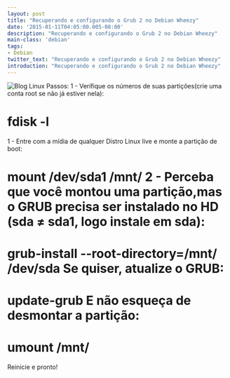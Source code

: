 ```yaml
---
layout: post
title: "Recuperando e configurando o Grub 2 no Debian Wheezy"
date: '2015-01-11T04:05:00.005-08:00'
description: "Recuperando e configurando o Grub 2 no Debian Wheezy"
main-class: 'debian'
tags:
- Debian
twitter_text: "Recuperando e configurando o Grub 2 no Debian Wheezy"
introduction: "Recuperando e configurando o Grub 2 no Debian Wheezy"
---
```

![Blog Linux](http://fresnolibre.fresnodigital.info/wp-content/uploads/2010/08/grub-debian-kubuntu.jpg "Blog Linux")
Passos:
1 - Verifique os números de suas partições(crie uma conta root se não já estiver nela):
# fdisk -l 
1 - Entre com a mídia de qualquer Distro Linux live e monte a partição de boot:
# mount /dev/sda1 /mnt/ 2 - Perceba que você montou uma partição,mas o GRUB precisa ser instalado no HD (sda ≠ sda1, logo instale em sda):
# grub-install --root-directory=/mnt/ /dev/sda Se quiser, atualize o GRUB:
# update-grub E não esqueça de desmontar a partição:
# umount /mnt/ 
Reinicie e pronto!
